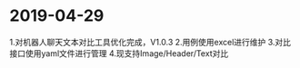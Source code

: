 # 2019-04-29 
1.对机器人聊天文本对比工具优化完成，V1.0.3
2.用例使用excel进行维护
3.对比接口使用yaml文件进行管理
4.现支持Image/Header/Text对比

